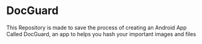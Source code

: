 # DocGuard
This Repository is made to save the process of creating an Android App Called DocGuard, an app to helps you hash your important images and files
